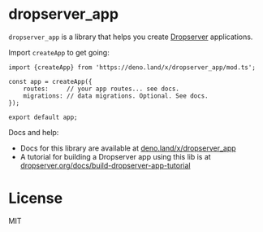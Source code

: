 # dropserver_app

`dropserver_app` is a library that helps you create [Dropserver](https://dropserver.org) applications.

Import `createApp` to get going:

```TS
import {createApp} from 'https://deno.land/x/dropserver_app/mod.ts';

const app = createApp({
	routes:     // your app routes... see docs.
	migrations: // data migrations. Optional. See docs.
});

export default app;
```

Docs and help:

- Docs for this library are available at [deno.land/x/dropserver_app](https://deno.land/x/dropserver_app/)
- A tutorial for building a Dropserver app using this lib is at [dropserver.org/docs/build-dropserver-app-tutorial](https://dropserver.org/docs/build-dropserver-app-tutorial/)

# License

MIT